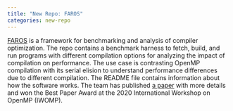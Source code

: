 ```yaml
---
title: "New Repo: FAROS"
categories: new-repo
---
```


[FAROS](https://github.com/LLNL/FAROS) is a framework for benchmarking and analysis of compiler optimization. The repo contains a benchmark harness to fetch, build, and run programs with different compilation options for analyzing the impact of compilation on performance. The use case is contrasting OpenMP compilation with its serial elision to understand performance differences due to different compilation. The README file contains information about how the software works. The team has published [a paper](https://link.springer.com/chapter/10.1007/978-3-030-58144-2_1) with more details and won the Best Paper Award at the 2020 International Workshop on OpenMP (IWOMP).
